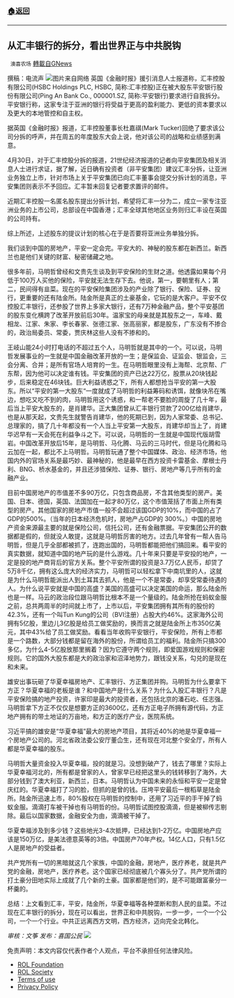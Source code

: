 ###  [:house:返回](README.md)
---


## 从汇丰银行的拆分，看出世界正与中共脱钩
` 澳喜农场` [轉載自GNews](https://gnews.org/zh-hans/2470610/)

撰稿：电流声
 ![](https://assets.gnews.org/wp-content/uploads/2022/05/d7dd4452a9714f1a816fafb88465c58c.png)图片来自网络 
英国《金融时报》援引消息人士报道称，汇丰控股有限公司(HSBC Holdings PLC, HSBC, 简称:汇丰控股)正在被大股东平安银行股份有限公司(Ping An Bank Co., 000001.SZ, 简称:平安银行)要求进行自我拆分。平安银行称，这家专注于亚洲的银行将受益于更高的盈利能力、更低的资本要求以及更大的本地管控和自主权。
 
据英国《金融时报》报道，汇丰控股董事长杜嘉祺(Mark Tucker)回绝了要求该公司分拆的呼声，并在周五的年度股东大会上说，他对该公司的战略和业绩感到满意。
 
4月30日，对于汇丰控股分拆的报道，21世纪经济报道的记者向平安集团及相关消息人士进行求证，据了解，近日确有投资者（非平安集团）建议汇丰分拆，让亚洲业务独立上市，针对市场上关于平安集团已向汇丰董事会提交分拆计划的消息，平安集团则表示不予回应。汇丰暂未回复记者要求置评的邮件。
 
近期汇丰控股一名匿名股东提出分拆计划，希望将汇丰一分为二，成立一家专注亚洲业务的上市公司，总部设在中国香港；汇丰全球其他地区业务则归汇丰设在英国的公司持有。
 
综上所述，上述股东的提议计划的核心在于是否要将亚洲业务单独分拆。
 
我们谈到中国的房地产，平安一定会完。平安大的、神秘的股东都在新西兰。新西兰也是他们关键的财富、秘密储藏之地。
 
很多年前，马明哲曾经和文贵先生谈及到平安保险的生财之道。他透露如果每个月低于100万人买他的保险，平安就无法生存下去。他说，第一，要朝里有人；第二，民间得有韭菜。现在的平安保险集团涉及的产业除了银行、保险、证券、投行，更重要的还有陆金所。陆金所是真正的土豪基金，它玩的是大客户。平安不仅控股汇丰银行，还参股了世界上多家大银行，还有7万种金融产品，整个平安基团的股东变化横跨了改革开放前后30年。温家宝的母亲就是其股东之一，车峰、戴相龙、江家、朱家、李长春家、张德江家、张高丽家，都是股东，广东没有不掺合的，政治局委员、常委，贾庆林这些人没有不掺和的。
 
王岐山能24小时打电话的不超过五个人，马明哲就是其中的一个。可以说，马明哲发展事业的一生就是中国金融改革开放的一生；是保监会、证监会、银监会，三会分离、合并；是所有官场人培育的一生。在马明哲眼里没有上海帮、北京帮、广东帮，因为他可以决定谁有钱。平安集团的资产已达22万亿，股票从20块钱起步，后来稳定在46块钱。巨大利益诱惑之下，所有人都想抢当平安的第一大股东。所以“平安的第一大股东“一度就成了马明哲的利益筹码和诱饵，就像块吊在嘴边，想吃又吃不到的肉，马明哲用这个诱惑，和一帮老不要脸的周旋了几十年，最后当上平安大股东的，是肖建华。正大集团曾从汇丰银行贷款了200亿给肖建华，也是从那天起，文贵先生就警告肖建华，他的死期已到，因为人家常委、总书记、总理家的，搞了几十年都没有一个人当上平安第一大股东，肖建华却当上了，肖建华迟早有一天会死在利益争斗之下。可以说，马明哲的一生就是中国现代版胡雪岩。中国改革开放后15年，是马明哲、马化腾、马云的三马时代，但是马化腾和马云加在一起，都比不上马明哲。马明哲玩通了整个中国媒体、政治、经济市场，他国内外的官场关系是最巧妙、最神秘的，他是最早在西方投资卡雷基金、摩根士丹利、BNG、桥水基金的，并且还涉猎保险、证券、银行、房地产等几乎所有的金融产业。
 
目前中国房地产的市值差不多90万亿，只包含商品房，不含其他类型的房产。美国、日本、德国，英国、法国加在一起才80万亿，这个市值笼括了市面上所有类型的房产。其他国家的房地产市值一般不会超过该国GDP的10%，而中国的占了GDP的500%。（当年的日本经济危机时，房地产占GDP的 300%。）中国的房地产资金来源最主要的就是保险公司，信托公司，还有金融票据。平安集团公开的数据都是假的，但就没人敢提，这就是马明哲厉害的地方。过去几年曾有一帮人告马明哲，但是几乎全部都被抓了，连跑出国的，马明哲都能把他们搞回来。看平安的真实数据，就知道中国的地产玩的是什么游戏。几十年来只要是平安投的地产，一定是投的地产商背后的官方关系。整个平安所谓的投资是3.7万亿人民币，却贷了5万8千亿，拥有这么庞大的经济实力，马明哲可以轻松拿下中南坑里的人，这就是为什么马明哲能派出人到土耳其去抓人，他是一个不是常委，却享受常委待遇的人。为什么说平安就是中国的高盛？美国的高盛可以决定美国的命运，那么陆金所也是一样。马云的政治段位跟马明哲比根本不是一个量级的。陆金所抢在蚂蚁金服之前，总共两周半的时间就上市了，上市以后，平安集团拥有其所有的股份的42.3%，还有一个叫Tun Kung的公司（BVI注册）占股大约46%。这家海外公司拥有5亿股，里边儿3亿股是给员工做奖励的，换而言之就是陆金所上市350亿美元，其中43%给了员工做奖励。看看当年收购平安银行，平安保险，所有上市都是一个路数，大部分钱都是留在海外的股份，所谓给员工的福利。陆金所只搞300多亿，为什么4-5亿股放那里搁着？因为它遵守两个规则，即爱国游戏规则和保密规则。它的国外大股东都是大的政治家和沼泽地势力，跟钱没关系，勾兑的是现在和未来。
 
雄安出事玩砸了华夏幸福房地产、汇丰银行、方正集团并购。马明哲为什么要拿下方正？华夏幸福的老板是谁？和中国地产是什么关系？为什么入股汇丰银行？凡是平安保险搞的地产投资，许家印是最大的投资者，还包括北京的潘石屹、任志强。马明哲拿下方正不仅仅是想要方正的3600亿，还有⽅正电⼦所拥有源代码，⽅正地产拥有的带土地证的万亩地，和方正的医疗产业，医院系统。
 
习近平搞的雄安是“华夏幸福”最大的房地产项目，其将近40%的地是华夏幸福一个房地产公司的。河北省政法委公安厅董仚生，还有现在河北整个安全厅，所有⼈都是华夏幸福的股东。
 
马明哲⼤量资⾦投⼊华夏幸福，投的就是习。没想到破产了，钱去了哪里？实际上华夏幸福河北的，所有都是曾家的人，曾家早已经把这里头的钱转移到了海外，大部分钱到了澳大利亚，新西兰，日本。马明哲认为中国未来的永恒和平安一定是曾庆红的。华夏幸福打了习的脸，但抓的是曾的钱。压垮平安最后一根稻草是陆金所。陆金所迅速上市，80%股权在马明哲的控制中，还用了习近平的手干掉了蚂蚁金服。滴滴打车被干掉也有马明哲的份。马明哲试图控股滴滴，但是被柳传志剔除。最后以国家数据，金融安全为由，滴滴被干掉了。
 
华夏幸福涉及到多少钱？这些地光3-4次抵押，已经达到1-2万亿。中国房地产应该是150万亿，是美法德意英等的3倍。中国房产70年产权。14亿人口，只有1.5亿人是房地产的受益者。
 
共产党所有一切的黑暗就这几个家族，中国的金融，房地产，医疗养老，就是共产党的金融，房地产，医疗养老。这个国家已经彻底被几个寡头分了。共产党所谓的打土豪分田地实际上成就了几个新的土豪。国家都是他们的，是不可能跟富豪分一杯羹的。
 
总结：上文看到汇丰，平安，陆金所，华夏幸福等各种垄断和割人民的韭菜。不过现在汇丰银行的拆分，现在可以看出，世界正和中共脱钩，一步一步，一个一个公司，一个一个行业。中共正远离西方文明，西方经济，迈向完全北韩化。
 
*审核：文筝*
*发布：喜国公民*
 ![](https://assets.gnews.org/wp-content/uploads/2022/05/HA-1.jpg) 

免责声明：本文内容仅代表作者个人观点，平台不承担任何法律风险。
  
- [ROL Foundation](https://rolfoundation.org/)
- [ROL Society](https://rolsociety.org/)
- [Terms of use](https://gnews.org/terms-of-use-3/)
- [Privacy Policy](https://gnews.org/privacy-policy/)
